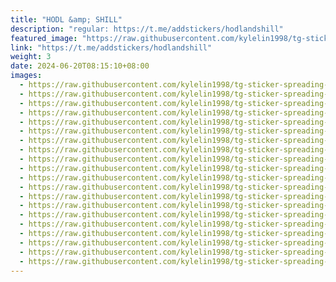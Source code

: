 ```yaml
---
title: "HODL &amp; SHILL"
description: "regular: https://t.me/addstickers/hodlandshill"
featured_image: "https://raw.githubusercontent.com/kylelin1998/tg-sticker-spreading-worldwide-images/main/img/974d1f65-ecbd-4c72-a8e6-4ba618482717.jpg"
link: "https://t.me/addstickers/hodlandshill"
weight: 3
date: 2024-06-20T08:15:10+08:00
images:
  - https://raw.githubusercontent.com/kylelin1998/tg-sticker-spreading-worldwide-images/main/img/974d1f65-ecbd-4c72-a8e6-4ba618482717.jpg
  - https://raw.githubusercontent.com/kylelin1998/tg-sticker-spreading-worldwide-images/main/img/7bf9606d-6e15-4309-a651-a136edff5127.jpg
  - https://raw.githubusercontent.com/kylelin1998/tg-sticker-spreading-worldwide-images/main/img/cd444208-eb32-4227-b3b8-77825c2a8104.jpg
  - https://raw.githubusercontent.com/kylelin1998/tg-sticker-spreading-worldwide-images/main/img/abf6bcb0-515c-4150-a28a-2a1ae158bb4f.jpg
  - https://raw.githubusercontent.com/kylelin1998/tg-sticker-spreading-worldwide-images/main/img/384d7761-7a1a-4091-82fd-14df24bf9262.jpg
  - https://raw.githubusercontent.com/kylelin1998/tg-sticker-spreading-worldwide-images/main/img/b78f528d-de1d-41a2-9cd1-711f818cc89c.jpg
  - https://raw.githubusercontent.com/kylelin1998/tg-sticker-spreading-worldwide-images/main/img/102e2397-c691-45ac-8d5a-cfc87f73e20d.jpg
  - https://raw.githubusercontent.com/kylelin1998/tg-sticker-spreading-worldwide-images/main/img/27d5faf4-84d7-4dc2-9c5a-fe51dd07735a.jpg
  - https://raw.githubusercontent.com/kylelin1998/tg-sticker-spreading-worldwide-images/main/img/5fdcf85a-0017-415b-b98e-8dff50bcb07a.jpg
  - https://raw.githubusercontent.com/kylelin1998/tg-sticker-spreading-worldwide-images/main/img/4c0444a6-439a-4426-ba2c-e883c7763c31.jpg
  - https://raw.githubusercontent.com/kylelin1998/tg-sticker-spreading-worldwide-images/main/img/3d2339b3-ffe5-4472-83be-e6120bc85fb5.jpg
  - https://raw.githubusercontent.com/kylelin1998/tg-sticker-spreading-worldwide-images/main/img/f4acc336-8838-4276-9a83-64f07290a3dd.jpg
  - https://raw.githubusercontent.com/kylelin1998/tg-sticker-spreading-worldwide-images/main/img/2c937445-cf8e-4889-b65e-13d75ca10e1e.jpg
  - https://raw.githubusercontent.com/kylelin1998/tg-sticker-spreading-worldwide-images/main/img/6ed3040e-53ca-4f0e-8088-d225bb87cef8.jpg
  - https://raw.githubusercontent.com/kylelin1998/tg-sticker-spreading-worldwide-images/main/img/3f93dd6a-fecb-4a14-a352-d7f105166be0.jpg
  - https://raw.githubusercontent.com/kylelin1998/tg-sticker-spreading-worldwide-images/main/img/cf4c1396-1696-4812-a727-6810a86cb7d4.jpg
  - https://raw.githubusercontent.com/kylelin1998/tg-sticker-spreading-worldwide-images/main/img/6c94b119-c94c-48c2-9b51-08b08f79ddd5.jpg
  - https://raw.githubusercontent.com/kylelin1998/tg-sticker-spreading-worldwide-images/main/img/cde75d3f-373c-4217-af7b-8cd124c3509f.jpg
  - https://raw.githubusercontent.com/kylelin1998/tg-sticker-spreading-worldwide-images/main/img/c0c8f9aa-53e1-4c10-a9bc-adf176c5fc75.jpg
  - https://raw.githubusercontent.com/kylelin1998/tg-sticker-spreading-worldwide-images/main/img/83d4a252-0aeb-4617-8dbb-148913de796e.jpg
---
```

